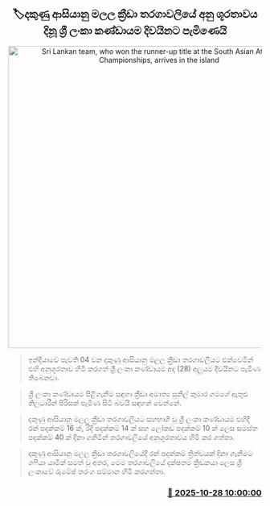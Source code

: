 <p align='center'><b><h2 align='center' title='Sri Lankan team, who won the runner-up title at the South Asian Athletics Championships, arrives in the island'>🏷දකුණු ආසියානු මලල ක්‍රීඩා තරගාවලියේ අනු ශූරතාවය දිනූ ශ්‍රී ලංකා කණ්ඩායම දිවයිනට පැමිණෙයි</h2></b></p>
<p align='center'><img src='https://helakuru.sgp1.cdn.digitaloceanspaces.com/esana/images/lib/south-jkmn.jpg' width='600' alt='Sri Lankan team, who won the runner-up title at the South Asian Athletics Championships, arrives in the island'></p>

> ඉන්දියාවේ පැවති 04 වන දකුණු ආසියානු මලල ක්‍රීඩා තරගාවලියට එක්වෙමින් එහි අනුශූරතාව හිමි කරගත් ශ්‍රී ලංකා කණ්ඩායම අද (28) අලුයම දිවයිනට පැමිණ තිබෙනවා.

> ශ්‍රී ලංකා කණ්ඩායම පිළිගැනීම සඳහා ක්‍රීඩා අමාත්‍ය සුනිල් කුමාර ගමගේ ඇතුළු නිලධාරීන් පිරිසක් පැමිණ සිටි බවයි සඳහන් වෙන්නේ.

> දකුණු ආසියානු මලල ක්‍රීඩා තරගාවලියට සහභාගී වූ ශ්‍රී ලංකා කණ්ඩායම එහිදී රන් පදක්කම් 16 ක්, රිදී පදක්කම් 14 ක් සහ ලෝකඩ පදක්කම් 10 ක් ලෙස සමස්ත පදක්කම් 40 ක් දිනා ගනිමින් තරගාවලියේ අනුශූරතාවය හිමි කර ගත්තා‍.

> දකුණු ආසියානු මලල ක්‍රීඩා තරගාවලියේදී රන් පදක්කම් ත්‍රිත්වයක් දිනා ගැනීමට ශෆියා යාමික් සමත් වූ අතර, මෙම තරගාවලියේ දක්ෂතම ක්‍රිඩකයා ලෙස ශ්‍රී ලංකාවේ රුමේෂ් තරංග සම්මාන හිමි කරගත්තා.



<h3 align='right'><a href='https://www.helakuru.lk/esana/p/114851/'>📅 2025-10-28 10:00:00</a></h3>
